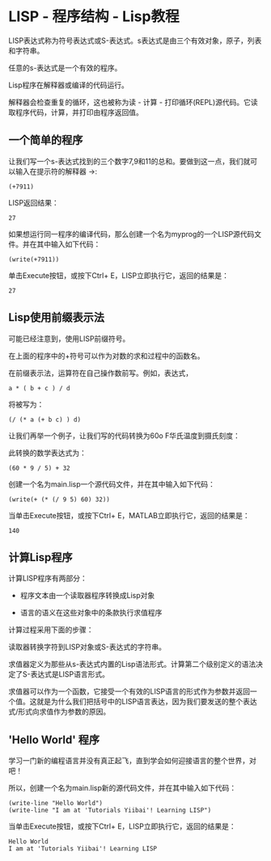# LISP - 程序结构 - Lisp教程

LISP表达式称为符号表达式或S-表达式。s表达式是由三个有效对象，原子，列表和字符串。

任意的s-表达式是一个有效的程序。

Lisp程序在解释器或编译的代码运行。

解释器会检查重复的循环，这也被称为读 - 计算 - 打印循环(REPL)源代码。它读取程序代码，计算，并打印由程序返回值。

## 一个简单的程序

让我们写一个s-表达式找到的三个数字7,9和11的总和。要做到这一点，我们就可以输入在提示符的解释器 -&gt;:

```
(+7911)
```

LISP返回结果：

```
27
```

如果想运行同一程序的编译代码，那么创建一个名为myprog的一个LISP源代码文件。并在其中输入如下代码：

```
(write(+7911))
```

单击Execute按钮，或按下Ctrl+ E，LISP立即执行它，返回的结果是：

```
27
```

## Lisp使用前缀表示法

可能已经注意到，使用LISP前缀符号。

在上面的程序中的+符号可以作为对数的求和过程中的函数名。

在前缀表示法，运算符在自己操作数前写。例如，表达式，

```
a * ( b + c ) / d
```

将被写为：

```
(/ (* a (+ b c) ) d)
```

让我们再举一个例子，让我们写的代码转换为60o F华氏温度到摄氏刻度：

此转换的数学表达式为：

```
(60 * 9 / 5) + 32
```

创建一个名为main.lisp一个源代码文件，并在其中输入如下代码：

```
(write(+ (* (/ 9 5) 60) 32))
```

当单击Execute按钮，或按下Ctrl+ E，MATLAB立即执行它，返回的结果是：

```
140
```

## 计算Lisp程序

计算LISP程序有两部分：

*   程序文本由一个读取器程序转换成Lisp对象

*   语言的语义在这些对象中的条款执行求值程序

计算过程采用下面的步骤：

读取器转换字符到LISP对象或S-表达式的字符串。

求值器定义为那些从s-表达式内置的Lisp语法形式。计算第二个级别定义的语法决定了S-表达式是LISP语言形式。

求值器可以作为一个函数，它接受一个有效的LISP语言的形式作为参数并返回一个值。这就是为什么我们把括号中的LISP语言表达，因为我们要发送的整个表达式/形式向求值作为参数的原因。

## 'Hello World' 程序

学习一门新的编程语言并没有真正起飞，直到学会如何迎接语言的整个世界，对吧！

所以，创建一个名为main.lisp新的源代码文件，并在其中输入如下代码：

```
(write-line "Hello World")
(write-line "I am at 'Tutorials Yiibai'! Learning LISP")
```

当单击Execute按钮，或按下Ctrl+ E，LISP立即执行它，返回的结果是：

```
Hello World
I am at 'Tutorials Yiibai'! Learning LISP
```

 